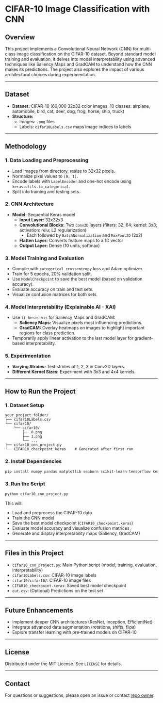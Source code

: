 # CIFAR-10 Image Classification with CNN

## Overview
This project implements a Convolutional Neural Network (CNN) for multi-class image classification on the CIFAR-10 dataset. Beyond standard model training and evaluation, it delves into model interpretability using advanced techniques like Saliency Maps and GradCAM to understand how the CNN makes its predictions. The project also explores the impact of various architectural choices during experimentation.

---

## Dataset
- **Dataset:** CIFAR-10 (60,000 32x32 color images, 10 classes: airplane, automobile, bird, cat, deer, dog, frog, horse, ship, truck)
- **Structure:**
  - Images: `.png` files
  - Labels: `cifar10Labels.csv` maps image indices to labels

---

## Methodology

### 1. Data Loading and Preprocessing
- Load images from directory, resize to 32x32 pixels.
- Normalize pixel values to `[0, 1]`.
- Encode labels with `LabelEncoder` and one-hot encode using `keras.utils.to_categorical`.
- Split into training and testing sets.

### 2. CNN Architecture
- **Model:** Sequential Keras model
  - **Input Layer:** 32x32x3
  - **Convolutional Blocks:** Two `Conv2D` layers (filters: 32, 64; kernel: 3x3; activation: relu; L2 regularization)
    - Each followed by `BatchNormalization` and `MaxPool2D` (2x2)
  - **Flatten Layer:** Converts feature maps to a 1D vector
  - **Output Layer:** Dense (10 units, softmax)

### 3. Model Training and Evaluation
- Compile with `categorical_crossentropy` loss and Adam optimizer.
- Train for 5 epochs, 20% validation split.
- Use `ModelCheckpoint` to save the best model (based on validation accuracy).
- Evaluate accuracy on train and test sets.
- Visualize confusion matrices for both sets.

### 4. Model Interpretability (Explainable AI - XAI)
- Use `tf-keras-vis` for Saliency Maps and GradCAM:
  - **Saliency Maps:** Visualize pixels most influencing predictions.
  - **GradCAM:** Overlay heatmaps on images to highlight important regions for class prediction.
- Temporarily apply linear activation to the last model layer for gradient-based interpretability.

### 5. Experimentation
- **Varying Strides:** Test strides of 1, 2, 3 in Conv2D layers.
- **Different Kernel Sizes:** Experiment with 3x3 and 4x4 kernels.

---

## How to Run the Project

### 1. Dataset Setup

```
your_project_folder/
├── cifar10Labels.csv
└── cifar10/
    └── cifar10/
        ├── 0.png
        ├── 1.png
        └── ...
├── cifar10_cnn_project.py
└── CIFAR10_checkpoint.keras    # Generated after first run
```

### 2. Install Dependencies

```sh
pip install numpy pandas matplotlib seaborn scikit-learn tensorflow keras imageio Pillow tf-keras-vis
```

### 3. Run the Script

```sh
python cifar10_cnn_project.py
```

This will:
- Load and preprocess the CIFAR-10 data
- Train the CNN model
- Save the best model checkpoint (`CIFAR10_checkpoint.keras`)
- Evaluate model accuracy and visualize confusion matrices
- Generate and display interpretability maps (Saliency, GradCAM)

---

## Files in this Project
- `cifar10_cnn_project.py`: Main Python script (model, training, evaluation, interpretability)
- `cifar10Labels.csv`: CIFAR-10 image labels
- `cifar10/cifar10/`: CIFAR-10 image files
- `CIFAR10_checkpoint.keras`: Saved best model checkpoint
- `out.csv`: (Optional) Predictions on the test set

---

## Future Enhancements
- Implement deeper CNN architectures (ResNet, Inception, EfficientNet)
- Integrate advanced data augmentation (rotations, shifts, flips)
- Explore transfer learning with pre-trained models on CIFAR-10

---

## License
Distributed under the MIT License. See `LICENSE` for details.

---

## Contact
For questions or suggestions, please open an issue or contact [repo owner](https://github.com/ARYANNNN1234).
